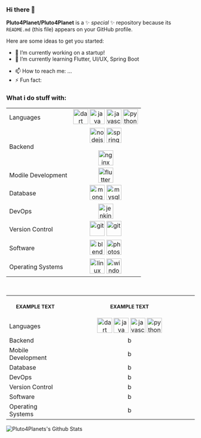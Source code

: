 ### Hi there 👋


**Pluto4Planet/Pluto4Planet** is a ✨ _special_ ✨ repository because its `README.md` (this file) appears on your GitHub profile.

Here are some ideas to get you started:

- 🔭 I’m currently working on a startup!
- 🌱 I’m currently learning Flutter, UI/UX, Spring Boot
<!-- - 👯 I’m looking to collaborate on ... -->
- 📫 How to reach me: ...
- ⚡ Fun fact: 

### What i do stuff with:
|  |  |
| ------------------- | :-----------------: |
| Languages    | <img src="https://www.vectorlogo.zone/logos/dartlang/dartlang-icon.svg" alt="dart" width="40" height="40"/> <img src="https://devicons.github.io/devicon/devicon.git/icons/java/java-original-wordmark.svg" alt="java" width="40" height="40"/> <img src="https://devicons.github.io/devicon/devicon.git/icons/javascript/javascript-original.svg" alt="javascript" width="40" height="40"/> <img src="https://devicons.github.io/devicon/devicon.git/icons/python/python-original.svg" alt="python" width="40" height="40"/> |
| Backend | <img src="https://devicons.github.io/devicon/devicon.git/icons/nodejs/nodejs-original-wordmark.svg" alt="nodejs" width="40" height="40"/> <img src="https://www.vectorlogo.zone/logos/springio/springio-icon.svg" alt="spring" width="40" height="40"/></p> <img src="https://devicons.github.io/devicon/devicon.git/icons/nginx/nginx-original.svg" alt="nginx" width="40" height="40"/> |
| Modile Development | <img src="https://www.vectorlogo.zone/logos/flutterio/flutterio-icon.svg" alt="flutter" width="40" height="40"/> |
| Database | <img src="https://devicons.github.io/devicon/devicon.git/icons/mongodb/mongodb-original-wordmark.svg" alt="mongodb" width="40" height="40"/> <img src="https://devicons.github.io/devicon/devicon.git/icons/mysql/mysql-original-wordmark.svg" alt="mysql" width="40" height="40"/> |
| DevOps | <img src="https://www.vectorlogo.zone/logos/jenkins/jenkins-icon.svg" alt="jenkins" width="40" height="40"/> |
| Version Control | <img src="https://www.vectorlogo.zone/logos/git-scm/git-scm-icon.svg" alt="git" width="40" height="40"/> <img src="https://devicons.github.io/devicon/devicon.git/icons/github/github-original-wordmark.svg" alt="git" width="40" height="40"/> |
| Software | <img src="https://download.blender.org/branding/community/blender_community_badge_white.svg" alt="blender" width="40" height="40"/> <img src="https://devicons.github.io/devicon/devicon.git/icons/photoshop/photoshop-line.svg" alt="photoshop" width="40" height="40"/> |
|Operating Systems| <img src="https://devicons.github.io/devicon/devicon.git/icons/linux/linux-original.svg" alt="linux" width="40" height="40"/> <img src="https://devicons.github.io/devicon/devicon.git/icons/windows8/windows8-original.svg" alt="windows" width="40" height="40"/> |

<br>

<table>
<tr>
<th align="center">
<img width="100" height="1">
<p> 
<small>
EXAMPLE TEXT
</small>
</p>
</th>
<th align="center">
<img width="441" height="1">
<p> 
<small>
EXAMPLE TEXT
</small>
</p>
</th>
</tr>

<tr>
<td align="left">
Languages
</td>
<td align="center">
<img src="https://www.vectorlogo.zone/logos/dartlang/dartlang-icon.svg" alt="dart" width="40" height="40"/> <img src="https://devicons.github.io/devicon/devicon.git/icons/java/java-original-wordmark.svg" alt="java" width="40" height="40"/> <img src="https://devicons.github.io/devicon/devicon.git/icons/javascript/javascript-original.svg" alt="javascript" width="40" height="40"/> <img src="https://devicons.github.io/devicon/devicon.git/icons/python/python-original.svg" alt="python" width="40" height="40"/>
</td>
</tr>

<tr>
<td align="left">
Backend
</td>
<td align="center">
b
</td>
</tr>

<tr>
<td align="left">
Mobile Development
</td>
<td align="center">
b
</td>
</tr>

<tr>
<td align="left">
Database
</td>
<td align="center">
b
</td>
</tr>

<tr>
<td align="left">
DevOps
</td>
<td align="center">
b
</td>
</tr>

<tr>
<td align="left">
Version Control
</td>
<td align="center">
b
</td>
</tr>

<tr>
<td align="left">
Software
</td>
<td align="center">
b
</td>
</tr>

<tr>
<td align="left">
Operating Systems
</td>
<td align="center">
b
</td>
</tr>

</table>

<img align="left" alt="Pluto4Planets's Github Stats" src="https://github-readme-stats.vercel.app/api?username=Pluto4Planet&show_icons=true&hide_border=true&hide=contribs,stars&count_private=true&theme=cobalt" />

<!--
[![Top Langs](https://github-readme-stats.vercel.app/api/top-langs/?username=Pluto4Planet&layout=compact)](https://github.com/anuraghazra/github-readme-stats) -->